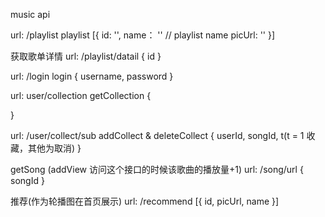 music api

url: /playlist
playlist [{
		id: '',
		name： '' // playlist name
		picUrl: ''
	}]
	
获取歌单详情
url: /playlist/datail {
	id
}


url: /login
login {
	username,
	password
}

url: user/collection
getCollection  {
	
}

url: /user/collect/sub
addCollect & deleteCollect {
	userId,
	songId,
	t(t = 1 收藏，其他为取消)
}

getSong (addView 访问这个接口的时候该歌曲的播放量+1)
url: /song/url
 {
	songId
}

推荐(作为轮播图在首页展示)
url: /recommend [{
	id,
	picUrl,
	name
}]